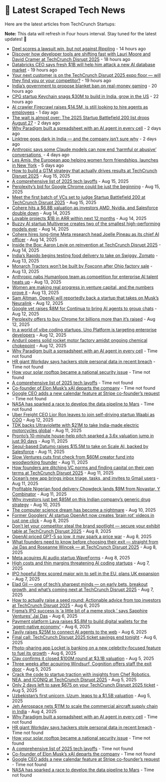 
# 📰 Latest Scraped Tech News

Here are the latest articles from TechCrunch Startups:

**Note:** This data will refresh in Four hours interval. Stay tuned for the latest updates! 🔄
- [Deel scores a lawsuit win, but not against Rippling](https://techcrunch.com/2025/08/19/deel-scores-a-lawsuit-win-but-not-against-rippling/) - 14 hours ago
- [Discover how developer tools are shifting fast with Lauri Moore and David Cramer at TechCrunch Disrupt 2025](https://techcrunch.com/2025/08/19/discover-how-developer-tools-are-shifting-fast-with-lauri-moore-and-david-cramer-at-techcrunch-disrupt-2025/) - 18 hours ago
- [Databricks CEO says fresh $1B will help him attack a new AI database market](https://techcrunch.com/2025/08/19/databricks-ceo-says-fresh-1b-will-help-him-attack-a-new-ai-database-market/) - 19 hours ago
- [Your next customer is on the TechCrunch Disrupt 2025 expo floor — will they find you or your competitor?](https://techcrunch.com/2025/08/19/your-next-customer-is-on-the-techcrunch-disrupt-2025-expo-floor-will-they-find-you-or-your-competitor/) - 19 hours ago
- [India’s government to propose blanket ban on real-money gaming](https://techcrunch.com/2025/08/19/indias-government-to-propose-blanket-ban-on-real-money-gaming/) - 20 hours ago
- [CPG startup Keychain snags $30M to build in India, grow in the US](https://techcrunch.com/2025/08/19/cpg-startup-keychain-snags-30m-to-build-in-india-grow-in-the-u-s/) - 22 hours ago
- [AI crawler Firecrawl raises $14.5M, is still looking to hire agents as employees](https://techcrunch.com/2025/08/19/ai-crawler-firecrawl-raises-14-5m-is-still-looking-to-hire-agents-as-employees/) - 1 day ago
- [The wait is almost over: The 2025 Startup Battlefield 200 list drops August 27](https://techcrunch.com/2025/08/18/the-wait-is-almost-over-the-2025-startup-battlefield-200-list-drops-august-27/) - 2 days ago
- [Why Paradigm built a spreadsheet with an AI agent in every cell](https://techcrunch.com/2025/08/18/why-paradigm-built-a-spreadsheet-with-an-ai-agent-in-every-cell/) - 2 days ago
- [Linktree goes dark in India — and the company isn’t sure why](https://techcrunch.com/2025/08/18/linktree-goes-dark-in-india-and-the-company-isnt-sure-why/) - 2 days ago
- [Anthropic says some Claude models can now end ‘harmful or abusive’ conversations ](https://techcrunch.com/2025/08/16/anthropic-says-some-claude-models-can-now-end-harmful-or-abusive-conversations/) - 4 days ago
- [Les Amis, the European app helping women form friendships, launches in New York](https://techcrunch.com/2025/08/15/les-amis-the-european-app-helping-women-form-friendships-launches-in-new-york/) - 5 days ago
- [How to build a GTM strategy that actually drives results at TechCrunch Disrupt 2025](https://techcrunch.com/2025/08/15/how-to-build-a-gtm-strategy-that-actually-drives-results-at-techcrunch-disrupt-2025/) - Aug 15, 2025
- [A comprehensive list of 2025 tech layoffs](https://techcrunch.com/2025/08/15/tech-layoffs-2025-list/) - Aug 15, 2025
- [Perplexity’s bid for Google Chrome could be just the beginning](https://techcrunch.com/podcast/perplexitys-bid-for-google-chrome-could-be-just-the-beginning/) - Aug 15, 2025
- [Meet the first batch of VCs set to judge Startup Battlefield 200 at TechCrunch Disrupt 2025](https://techcrunch.com/2025/08/15/meet-the-first-batch-of-vcs-set-to-judge-startup-battlefield-200-at-techcrunch-disrupt-2025/) - Aug 15, 2025
- [Cohere hits a $6.8B valuation as investors AMD, Nvidia, and Salesforce double down](https://techcrunch.com/2025/08/14/cohere-hits-a-6-8b-valuation-as-investors-amd-nvidia-and-salesforce-double-down/) - Aug 14, 2025
- [Lovable projects $1B in ARR within next 12 months](https://techcrunch.com/2025/08/14/lovable-projects-1b-in-arr-within-next-12-months/) - Aug 14, 2025
- [Buzzy AI startup Multiverse creates two of the smallest high-performing models ever](https://techcrunch.com/2025/08/14/buzzy-ai-startup-multiverse-creates-two-of-the-smallest-high-performing-models-ever/) - Aug 14, 2025
- [Cohere hires long-time Meta research head Joelle Pineau as its chief AI officer](https://techcrunch.com/2025/08/14/cohere-hires-long-time-meta-research-head-joelle-pineau-as-its-chief-ai-officer/) - Aug 14, 2025
- [Inside the Box: Aaron Levie on reinvention at TechCrunch Disrupt 2025](https://techcrunch.com/2025/08/14/inside-the-box-aaron-levie-on-reinvention-at-techcrunch-disrupt-2025/) - Aug 14, 2025
- [India’s Rapido begins testing food delivery to take on Swiggy, Zomato](https://techcrunch.com/2025/08/13/indias-rapido-begins-testing-food-delivery-to-take-on-swiggy-zomato/) - Aug 13, 2025
- [Monarch Tractors won’t be built by Foxconn after Ohio factory sale](https://techcrunch.com/2025/08/13/monarch-tractors-wont-be-built-by-foxconn-after-ohio-factory-sale/) - Aug 13, 2025
- [Anthropic nabs Humanloop team as competition for enterprise AI talent heats up](https://techcrunch.com/2025/08/13/anthropic-nabs-humanloop-team-as-competition-for-enterprise-ai-talent-heats-up/) - Aug 13, 2025
- [Women are making real progress in venture capital, and the numbers prove it](https://techcrunch.com/podcast/women-are-making-real-progress-in-venture-capital-and-the-numbers-prove-it/) - Aug 13, 2025
- [Sam Altman, OpenAI will reportedly back a startup that takes on Musk’s Neuralink](https://techcrunch.com/2025/08/12/sam-altman-openai-will-reportedly-back-a-startup-that-takes-on-musks-neuralink/) - Aug 12, 2025
- [Google vet raises $8M for Continua to bring AI agents to group chats](https://techcrunch.com/2025/08/12/google-vet-raises-8m-for-continua-to-bring-ai-agents-to-group-chats/) - Aug 12, 2025
- [Perplexity offers to buy Chrome for billions more than it’s raised](https://techcrunch.com/2025/08/12/perplexity-offers-to-buy-chrome-for-billions-more-than-its-raised/) - Aug 12, 2025
- [In a world of vibe coding startups, Uno Platform is targeting enterprise developers](https://techcrunch.com/2025/08/12/in-a-world-of-vibe-coding-startups-uno-platform-is-targeting-enterprise-developers/) - Aug 12, 2025
- [Anduril opens solid rocket motor factory amidst ongoing chemical chokepoint](https://techcrunch.com/2025/08/12/anduril-opens-solid-rocket-motor-factory-amidst-ongoing-chemical-chokepoint/) - Aug 12, 2025
- [Why Paradigm built a spreadsheet with an AI agent in every cell](https://techcrunch.com/2025/08/18/why-paradigm-built-a-spreadsheet-with-an-ai-agent-in-every-cell/) - Time not found
- [HR giant Workday says hackers stole personal data in recent breach](https://techcrunch.com/2025/08/18/hr-giant-workday-says-hackers-stole-personal-data-in-recent-breach/) - Time not found
- [How your solar rooftop became a national security issue](https://techcrunch.com/2025/08/15/how-your-solar-rooftop-became-a-national-security-issue/) - Time not found
- [A comprehensive list of 2025 tech layoffs](https://techcrunch.com/2025/08/15/tech-layoffs-2025-list/) - Time not found
- [Co-founder of Elon Musk’s xAI departs the company](https://techcrunch.com/2025/08/13/co-founder-of-elon-musks-xai-departs-the-company/) - Time not found
- [Google CEO adds a new calendar feature at Stripe co-founder’s request](https://techcrunch.com/2025/08/13/google-ceo-adds-a-new-calendar-feature-at-stripe-co-founders-request/) - Time not found
- [NASA has sparked a race to develop the data pipeline to Mars](https://techcrunch.com/2025/08/13/nasa-has-sparked-a-race-to-develop-the-data-pipeline-to-mars/) - Time not found
- [Uber Freight CEO Lior Ron leaves to join self-driving startup Waabi as COO](https://techcrunch.com/2025/08/12/uber-freight-ceo-lior-ron-joins-self-driving-startup-waabi-as-chief-operating-officer/) - Aug 12, 2025
- [TDK backs Ultraviolette with $21M to take India-made electric motorcycles global](https://techcrunch.com/2025/08/11/tdk-backs-ultraviolette-with-21m-to-take-india-made-electric-motorcycles-global/) - Aug 11, 2025
- [Pronto’s 10-minute house-help pitch sparked a 3.6x valuation jump in just 90 days](https://techcrunch.com/2025/08/11/prontos-10-minute-house-help-pitch-sparked-a-3-6x-valuation-jump-in-just-90-days/) - Aug 11, 2025
- [Seoul-based Datumo raises $15.5M to take on Scale AI, backed by Salesforce](https://techcrunch.com/2025/08/11/seoul-based-datumo-raises-15-5m-to-expand-llm-evaluation-challenging-scale-ai/) - Aug 11, 2025
- [Slow Ventures cuts first check from $60M creator fund into woodworking founder](https://techcrunch.com/2025/08/11/slow-ventures-cuts-first-check-from-60m-creator-fund-into-woodworking-founder/) - Aug 11, 2025
- [How founders are ditching VC norms and finding capital on their own terms at TechCrunch Disrupt 2025](https://techcrunch.com/2025/08/11/how-founders-are-ditching-vc-norms-and-finding-capital-on-their-own-terms-at-techcrunch-disrupt-2025/) - Aug 11, 2025
- [Ocean’s new app brings inbox triage, tasks, and invites to Gmail users](https://techcrunch.com/2025/08/11/oceans-new-app-brings-inbox-triage-tasks-and-invites-to-gmail-users/) - Aug 11, 2025
- [Profitable Nigerian food delivery Chowdeck lands $9M from Novastar, Y Combinator](https://techcrunch.com/2025/08/11/nigeria-profitable-food-delivery-chowdeck-lands-9m-from-novastar-y-combinator/) - Aug 11, 2025
- [Why investors just bet $85M on this Indian company’s generic drug strategy](https://techcrunch.com/2025/08/10/truemeds-challenged-how-indians-buy-medicine-and-saw-a-3-6x-jump-in-valuation/) - Aug 10, 2025
- [The computer science dream has become a nightmare](https://techcrunch.com/2025/08/10/the-computer-science-dream-has-become-a-nightmare/) - Aug 10, 2025
- [Former Googlers’ AI startup OpenArt now creates ‘brain rot’ videos in just one click](https://techcrunch.com/2025/08/08/former-googlers-ai-startup-openart-now-creates-brainrot-videos-in-just-one-click/) - Aug 8, 2025
- [Don’t let your competitor steal the brand spotlight — secure your exhibit table at TechCrunch Disrupt 2025](https://techcrunch.com/2025/08/08/dont-let-your-competitor-steal-the-brand-spotlight-secure-your-exhibit-table-at-techcrunch-disrupt-2025/) - Aug 8, 2025
- [OpenAI priced GPT-5 so low, it may spark a price war](https://techcrunch.com/2025/08/08/openai-priced-gpt-5-so-low-it-may-spark-a-price-war/) - Aug 8, 2025
- [What founders need to know before choosing their exit — straight from Jai Das and Roseanne Wincek — at TechCrunch Disrupt 2025](https://techcrunch.com/2025/08/08/what-founders-need-to-know-before-choosing-their-exit-at-techcrunch-disrupt-2025/) - Aug 8, 2025
- [Meta acquires AI audio startup WaveForms](https://techcrunch.com/2025/08/08/meta-acquires-ai-audio-startup-waveforms/) - Aug 8, 2025
- [High costs and thin margins threatening AI coding startups](https://techcrunch.com/2025/08/07/the-high-costs-and-thin-margins-threatening-ai-coding-startups/) - Aug 7, 2025
- [IPO hopeful Brex scored major win to sell in the EU, plans UK expansion](https://techcrunch.com/2025/08/07/ipo-hopeful-brex-scored-major-win-to-sell-in-the-eu-plans-uk-expansion/) - Aug 7, 2025
- [Elad Gil — one of tech’s sharpest minds — on early bets, breakout growth, and what’s coming next at TechCrunch Disrupt 2025](https://techcrunch.com/2025/08/07/elad-gil-one-of-techs-sharpest-minds-on-early-bets-breakout-growth-and-whats-coming-next-at-techcrunch-disrupt-2025/) - Aug 7, 2025
- [How to actually raise a seed round: Actionable advice from top investors at TechCrunch Disrupt 2025](https://techcrunch.com/2025/08/06/how-to-actually-raise-a-seed-round-actionable-advice-from-top-investors-at-techcrunch-disrupt-2025-on-july-15/) - Aug 6, 2025
- [Figma’s IPO success is ‘a little bit of a meme stock,’ says Sapphire Ventures’ Jai Das](https://techcrunch.com/podcast/figmas-ipo-success-is-a-little-bit-of-a-meme-stock-says-sapphire-ventures-jai-das/) - Aug 6, 2025
- [Payment platform Lava raises $5.8M to build digital wallets for the ‘agent-native economy’](https://techcrunch.com/2025/08/06/billing-platform-lava-raises-5-8m-to-build-digital-wallets-for-the-agent-native-economy/) - Aug 6, 2025
- [Tavily raises $25M to connect AI agents to the web](https://techcrunch.com/2025/08/06/tavily-raises-25m-to-connect-ai-agents-to-the-web/) - Aug 6, 2025
- [Final call: TechCrunch Disrupt 2025 ticket savings end tonight](https://techcrunch.com/2025/08/06/final-call-techcrunch-disrupt-2025-ticket-savings-end-tonight/) - Aug 6, 2025
- [Photo-sharing app Locket is banking on a new celebrity-focused feature to fuel its growth](https://techcrunch.com/2025/08/06/photo-sharing-app-locket-is-banking-on-a-new-celebrity-focused-feature-to-fuel-its-growth/) - Aug 6, 2025
- [Clay confirms it closed $100M round at $3.1B valuation](https://techcrunch.com/2025/08/05/clay-confirms-it-closed-100m-round-at-3-1b-valuation/) - Aug 5, 2025
- [Three weeks after acquiring Windsurf, Cognition offers staff the exit door](https://techcrunch.com/2025/08/05/three-weeks-after-acquiring-windsurf-cognition-offers-staff-the-exit-door/) - Aug 5, 2025
- [Crack the code to startup traction with insights from Chef Robotics, NEA, and ICONIQ at TechCrunch Disrupt 2025](https://techcrunch.com/2025/08/05/crack-the-code-to-startup-traction-with-insights-from-chef-robotics-nea-and-iconiq-at-techcrunch-disrupt-2025/) - Aug 5, 2025
- [Only 2 days left to save $675 on your TechCrunch Disrupt 2025 ticket](https://techcrunch.com/2025/08/05/only-2-days-left-to-save-675-on-your-disrupt-2025-ticket/) - Aug 5, 2025
- [Uzbekistan’s first unicorn, Uzum, leaps to a $1.5B valuation](https://techcrunch.com/2025/08/05/uzbekistans-first-unicorn-uzum-leaps-to-a-1-5b-valuation/) - Aug 5, 2025
- [Jeh Aerospace nets $11M to scale the commercial aircraft supply chain in India](https://techcrunch.com/2025/08/04/jeh-aerospace-nets-11m-to-scale-the-commercial-aircraft-supply-chain-in-india/) - Aug 4, 2025
- [Why Paradigm built a spreadsheet with an AI agent in every cell](https://techcrunch.com/2025/08/18/why-paradigm-built-a-spreadsheet-with-an-ai-agent-in-every-cell/) - Time not found
- [HR giant Workday says hackers stole personal data in recent breach](https://techcrunch.com/2025/08/18/hr-giant-workday-says-hackers-stole-personal-data-in-recent-breach/) - Time not found
- [How your solar rooftop became a national security issue](https://techcrunch.com/2025/08/15/how-your-solar-rooftop-became-a-national-security-issue/) - Time not found
- [A comprehensive list of 2025 tech layoffs](https://techcrunch.com/2025/08/15/tech-layoffs-2025-list/) - Time not found
- [Co-founder of Elon Musk’s xAI departs the company](https://techcrunch.com/2025/08/13/co-founder-of-elon-musks-xai-departs-the-company/) - Time not found
- [Google CEO adds a new calendar feature at Stripe co-founder’s request](https://techcrunch.com/2025/08/13/google-ceo-adds-a-new-calendar-feature-at-stripe-co-founders-request/) - Time not found
- [NASA has sparked a race to develop the data pipeline to Mars](https://techcrunch.com/2025/08/13/nasa-has-sparked-a-race-to-develop-the-data-pipeline-to-mars/) - Time not found